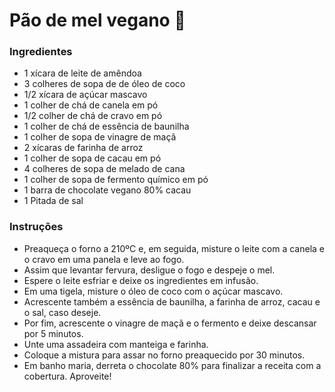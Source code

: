 # Pão de mel vegano :honey_pot:

### Ingredientes

- 1 xícara de leite de amêndoa
- 3 colheres de sopa de de óleo de coco
- 1/2 xícara de açúcar mascavo
- 1 colher de chá de canela em pó
- 1/2 colher de chá de cravo em pó
- 1 colher de chá de essência de baunilha
- 1 colher de sopa de vinagre de maçã
- 2 xícaras de farinha de arroz
- 1 colher de sopa de cacau em pó
- 4 colheres de sopa de melado de cana
- 1 colher de sopa de fermento químico em pó
- 1 barra de chocolate vegano 80% cacau
- 1 Pitada de sal

### Instruções

- Preaqueça o forno a 210ºC e, em seguida, misture o leite com a canela e o cravo em uma panela e leve ao fogo.
- Assim que levantar fervura, desligue o fogo e despeje o mel.
- Espere o leite esfriar e deixe os ingredientes em infusão.
- Em uma tigela, misture o óleo de coco com o açúcar mascavo.
- Acrescente também a essência de baunilha, a farinha de arroz, cacau e o sal, caso deseje.
- Por fim, acrescente o vinagre de maçã e o fermento e deixe descansar por 5 minutos.
- Unte uma assadeira com manteiga e farinha.
- Coloque a mistura para assar no forno preaquecido por 30 minutos.
- Em banho maria, derreta o chocolate 80% para finalizar a receita com a cobertura. Aproveite!